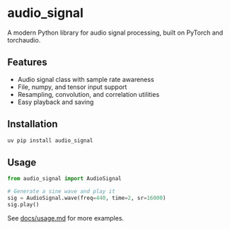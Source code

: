 # audio_signal

A modern Python library for audio signal processing, built on PyTorch and torchaudio.

## Features
- Audio signal class with sample rate awareness
- File, numpy, and tensor input support
- Resampling, convolution, and correlation utilities
- Easy playback and saving

## Installation

```bash
uv pip install audio_signal
```

## Usage

```python
from audio_signal import AudioSignal

# Generate a sine wave and play it
sig = AudioSignal.wave(freq=440, time=2, sr=16000)
sig.play()
```

See [docs/usage.md](docs/usage.md) for more examples.
